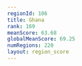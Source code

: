 ```yaml
---
regionId: 106
title: Ghana
rank: 169
meanScore: 63.68
globalMeanScore: 69.25
numRegions: 220
layout: region_score
---
```

